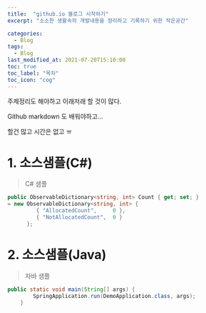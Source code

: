 ```yaml
---
title:  "github.io 블로그 시작하기"
excerpt: "소소한 생활속의 개발내용을 정리하고 기록하기 위한 작은공간"

categories:
  - Blog
tags:
  - Blog
last_modified_at: 2021-07-20T15:10:00
toc: true
toc_label: "목차"
toc_icon: "cog"
---
```


주제정리도 해야하고 이래저래 할 것이 많다.

Github markdown 도 배워야하고...

할건 많고 시간은 없고 ㅠ

# 1. 소스샘플(C#)
> C# 샘플

```c#
public ObservableDictionary<string, int> Count { get; set; } 
= new ObservableDictionary<string, int> {
         { "AllocatedCount",     0 },
         { "NotAllocatedCount",  0 }
      };
```

# 2. 소스샘플(Java)
> 자바 샘플

```java
public static void main(String[] args) {
        SpringApplication.run(DemoApplication.class, args);
    }
```